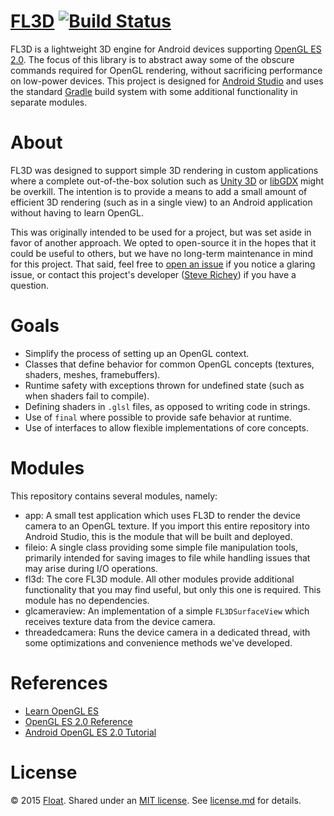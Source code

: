 # [FL3D](https://github.com/gowithfloat/fl3d) [![Build Status](https://travis-ci.org/gowithfloat/fl3d.svg?branch=master)](https://travis-ci.org/gowithfloat/fl3d)

FL3D is a lightweight 3D engine for Android devices supporting [OpenGL ES 2.0](https://www.khronos.org/opengles/2_X/). The focus of this library is to abstract away some of the obscure commands required for OpenGL rendering, without sacrificing performance on low-power devices. This project is designed for [Android Studio](http://developer.android.com/tools/studio/index.html) and uses the standard [Gradle](http://gradle.org/) build system with some additional functionality in separate modules.

# About

FL3D was designed to support simple 3D rendering in custom applications where a complete out-of-the-box solution such as [Unity 3D](http://unity3d.com/) or [libGDX](https://github.com/libgdx/libgdx) might be overkill. The intention is to provide a means to add a small amount of efficient 3D rendering (such as in a single view) to an Android application without having to learn OpenGL.

This was originally intended to be used for a project, but was set aside in favor of another approach. We opted to open-source it in the hopes that it could be useful to others, but we have no long-term maintenance in mind for this project. That said, feel free to [open an issue](/../../issues/) if you notice a glaring issue, or contact this project's developer ([Steve Richey](https://github.com/steverichey)) if you have a question.

# Goals

* Simplify the process of setting up an OpenGL context.
* Classes that define behavior for common OpenGL concepts (textures, shaders, meshes, framebuffers).
* Runtime safety with exceptions thrown for undefined state (such as when shaders fail to compile).
* Defining shaders in `.glsl` files, as opposed to writing code in strings.
* Use of `final` where possible to provide safe behavior at runtime.
* Use of interfaces to allow flexible implementations of core concepts.

# Modules

This repository contains several modules, namely:

* app: A small test application which uses FL3D to render the device camera to an OpenGL texture. If you import this entire repository into Android Studio, this is the module that will be built and deployed.
* fileio: A single class providing some simple file manipulation tools, primarily intended for saving images to file while handling issues that may arise during I/O operations.
* fl3d: The core FL3D module. All other modules provide additional functionality that you may find useful, but only this one is required. This module has no dependencies.
* glcameraview: An implementation of a simple `FL3DSurfaceView` which receives texture data from the device camera.
* threadedcamera: Runs the device camera in a dedicated thread, with some optimizations and convenience methods we've developed.

# References

* [Learn OpenGL ES](http://www.learnopengles.com/android-lesson-one-getting-started/)
* [OpenGL ES 2.0 Reference](https://www.khronos.org/opengles/sdk/docs/man/)
* [Android OpenGL ES 2.0 Tutorial](http://developer.android.com/training/graphics/opengl/index.html)

# License

&copy; 2015 [Float](http://gowithfloat.com/). Shared under an [MIT license](https://en.wikipedia.org/wiki/MIT_License). See [license.md](./license.md) for details.
